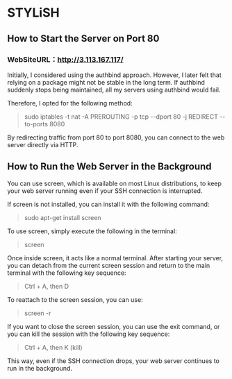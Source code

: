 # STYLiSH

## How to Start the Server on Port 80

### WebSiteURL：http://3.113.167.117/

Initially, I considered using the authbind approach. However, I later felt that relying on a package might not be stable in the long term. If authbind suddenly stops being maintained, all my servers using authbind would fail.

Therefore, I opted for the following method:

> sudo iptables -t nat -A PREROUTING -p tcp --dport 80 -j REDIRECT --to-ports 8080

By redirecting traffic from port 80 to port 8080, you can connect to the web server directly via HTTP.

## How to Run the Web Server in the Background

You can use screen, which is available on most Linux distributions, to keep your web server running even if your SSH connection is interrupted.

If screen is not installed, you can install it with the following command:

> sudo apt-get install screen

To use screen, simply execute the following in the terminal:

> screen

Once inside screen, it acts like a normal terminal. After starting your server, you can detach from the current screen session and return to the main terminal with the following key sequence:

> Ctrl + A, then D

To reattach to the screen session, you can use:

> screen -r

If you want to close the screen session, you can use the exit command, or you can kill the session with the following key sequence:

> Ctrl + A, then K (kill)

This way, even if the SSH connection drops, your web server continues to run in the background.
